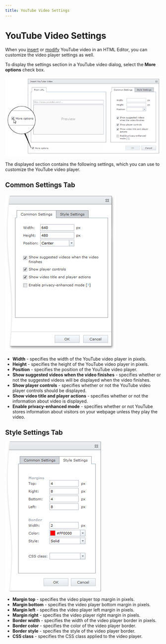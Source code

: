 ```yaml
---
title: YouTube Video Settings
---
```

# YouTube Video Settings
When you [insert](insert-a-youtube-video-into-html-editor.md) or [modify](modify-youtube-video-settings-in-html-editor.md) YouTube video in an HTML Editor, you can customize the video player settings as well.

To display the settings section in a YouTube video dialog, select the **More options** check box.

![EUD_InsertYTVideo_MoreOptions](../../../images/img25668.png)

The displayed section contains the following settings, which you can use to customize the YouTube video player.

## Common Settings Tab
![EUD_InsertYTVideo_CommonSettings](../../../images/img25665.png)
* **Width** - specifies the width of the YouTube video player in pixels.
* **Height** - specifies the height of the YouTube video player in pixels.
* **Position** - specifies the position of the YouTube video player.
* **Show suggested videos when the video finishes** - specifies whether or not the suggested videos will be displayed when the video finishes.
* **Show player controls** - specifies whether or not the YouTube video player controls should be displayed.
* **Show video title and player actions** - specifies whether or not the information about video is displayed.
* **Enable privacy-enhanced mode** - specifies whether or not YouTube stores information about visitors on your webpage unless they play the video.

## Style Settings Tab
![EUD_HTMLEditor_StyleSettings](../../../images/img25620.png)
* **Margin top** - specifies the video player top margin in pixels.
* **Margin bottom** - specifies the video player bottom margin in pixels.
* **Margin left** - specifies the video player left margin in pixels.
* **Margin right** - specifies the video player right margin in pixels.
* **Border width** - specifies the width of the video player border in pixels.
* **Border color** - specifies the color of the video player border.
* **Border style** - specifies the style of the video player border.
* **CSS class** -  specifies the CSS class applied to the video player.